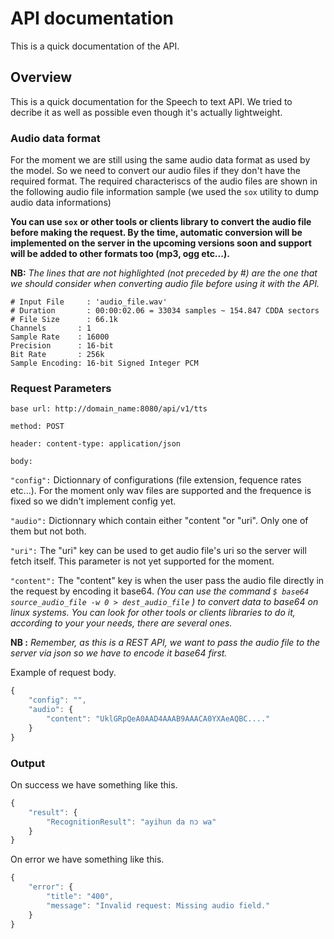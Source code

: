# API documentation

This is a quick documentation of the API.

## Overview

This is a quick documentation for the Speech to text API.
We tried to decribe it as well as possible even though it's actually lightweight.

### Audio data format

For the moment we are still using the same audio data format as used by the model.
So we need to convert our audio files if they don't have the required format.
The required characteriscs of the audio files are shown in the following audio
file information sample (we used the `sox` utility to dump audio data informations)

**You can use `sox` or other tools or clients library to convert the audio file before making the request. By the time, automatic conversion will be implemented on the server in the upcoming versions soon and support will be added to other formats too (mp3, ogg etc...).**

**NB:** *The lines that are not highlighted (not preceded by #) are the one that we should consider when converting audio file before using it with the API.*

    # Input File     : 'audio_file.wav'
    # Duration       : 00:00:02.06 = 33034 samples ~ 154.847 CDDA sectors
    # File Size      : 66.1k
    Channels       : 1
    Sample Rate    : 16000
    Precision      : 16-bit
    Bit Rate       : 256k
    Sample Encoding: 16-bit Signed Integer PCM

### Request Parameters

`base url: http://domain_name:8080/api/v1/tts`

`method: POST`

`header: content-type: application/json`

`body:`

`"config":` Dictionnary of configurations (file extension, fequence rates etc...). For the moment only wav files are supported and the frequence is fixed so we didn't implement config yet.

`"audio":` Dictionnary which contain either "content "or "uri". Only one of them but not both.

`"uri":` The "uri" key can be used to get audio file's uri so the server will fetch itself. This parameter is not yet supported for the moment.

`"content":` The "content" key is when the user pass the audio file directly in the request by encoding it base64. *(You can use the command `$ base64 source_audio_file -w 0 > dest_audio_file` ) to convert data to base64 on linux systems. You can look for other tools or clients libraries to do it, according to your your needs, there are several ones.*

**NB :** *Remember, as this is a REST API, we want to pass the audio file to the server via json so we have to encode it base64 first.*

Example of request body.

```javascript
{
    "config": "",
    "audio": {
        "content": "UklGRpQeA0AAD4AAAB9AAACA0YXAeAQBC...."
    }
}

```

### Output

On success we have something like this.

```javascript
{
    "result": {
        "RecognitionResult": "ayihun da nɔ wa"
    }
}

```

On error we have something like this.

```javascript
{
    "error": {
        "title": "400",
        "message": "Invalid request: Missing audio field."
    }
}

```
